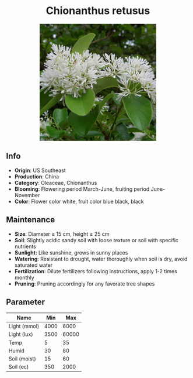<h1 align='center'>Chionanthus retusus</h1>
<p align="center">
    <img 
        align='center'
        width='320'
        src="../images/chionanthus retusus.png" 
        alt='Chionanthus retusus' />
</p>

## Info

 - **Origin**: US Southeast
 - **Production**: China
 - **Category**: Oleaceae, Chionanthus
 - **Blooming**: Flowering period March-June, fruiting period June-November
 - **Color**: Flower color white, fruit color blue black, black

## Maintenance

 - **Size**: Diameter ≥ 15 cm, height ≥ 25 cm
 - **Soil**: Slightly acidic sandy soil with loose texture or soil with specific nutrients
 - **Sunlight**: Like sunshine, grows in sunny places
 - **Watering**: Resistant to drought, water thoroughly when soil is dry, avoid saturated water
 - **Fertilization**: Dilute fertilizers following instructions, apply 1-2 times monthly
 - **Pruning**: Pruning accordingly for any favorate tree shapes

## Parameter

| Name         | Min  | Max   |
|--------------|------|-------|
| Light (mmol) | 4000 | 6000  |
| Light (lux)  | 3500 | 60000 |
| Temp         | 5    | 35    |
| Humid        | 30   | 80    |
| Soil (moist) | 15   | 60    |
| Soil (ec)    | 350  | 2000  |
